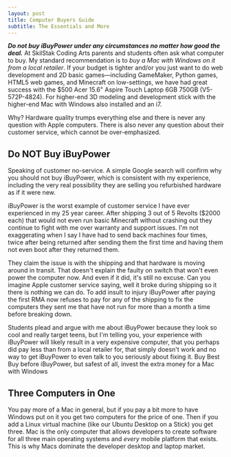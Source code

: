 ```yaml
---
layout: post
title: Computer Buyers Guide
subtitle: The Essentials and More
---
```


***Do not buy iBuyPower under any circumstances no matter how good the
deal.*** At SkilStak Coding Arts parents and students often ask what
computer to buy. My standard recommendation is to *buy a Mac with Windows
on it from a local retailer*. If your budget is tighter and/or you just
want to do web development and 2D basic games&mdash;including GameMaker,
Python games, HTML5 web games, and Minecraft on low-settings, we have
had great success with the $500 Acer 15.6" Aspire Touch Laptop 6GB 750GB
(V5-572P-4824). For higher-end 3D modeling and development stick with the
higher-end Mac with Windows also installed and an i7.

Why? Hardware quality trumps everything else and there is never any
question with Apple computers. There is also never any question about their
customer service, which cannot be over-emphasized.

## Do NOT Buy iBuyPower

Speaking of customer no-service. A simple Google search will confirm why
you should not buy iBuyPower, which is consistent with my experience,
including the very real possibility they are selling you refurbished
hardware as if it were new.

iBuyPower is the worst example of customer service I have ever experienced
in my 25 year career. After shipping 3 out of 5 Revolts ($2000 each)
that would not even run basic Minecraft without crashing out they
continue to fight with me over warranty and support issues. I'm not
exaggerating when I say I have had to send back machines four times,
twice after being returned after sending them the first time and having
them not even boot after they returned them.

They claim the issue is with the shipping and that hardware is moving
around in transit. That doesn't explain the faulty on switch that won't
even power the computer now. And even if it did, it's still no excuse. Can
you imagine Apple customer service saying, well it broke during shipping
so it there is nothing we can do. To add insult to injury iBuyPower after
paying the first RMA now refuses to pay for any of the shipping to fix
the computers they sent me that have not run for more than a month a
time before breaking down.

Students plead and argue with me about iBuyPower because they look
so cool and really target teens, but I'm telling you, your experience
with iBuyPower will likely result in a very expensive computer, that
you perhaps did pay less than from a local retailer for, that simply
doesn't work and no way to get iBuyPower to even talk to you seriously
about fixing it. Buy Best Buy before iBuyPower, but safest of all, invest
the extra money for a Mac with Windows

## Three Computers in One

You pay more of a Mac in general, but if you pay a bit more to have
Windows put on it you get two computers for the price of one. Then if
you add a Linux virtual machine (like our Ubuntu Desktop on a Stick)
you get three.  Mac is the only computer that allows developers to
create software for all three main operating systems and *every* mobile
platform that exists. This is why Macs dominate the developer desktop
and laptop market.
